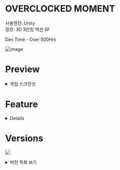 # OVERCLOCKED MOMENT

사용엔진: Unity   
장르: 3D 3인칭 액션 SF

Dev Time - Over 500Hrs
 
![image](https://user-images.githubusercontent.com/67905493/148179526-15eba767-c8cc-4a3a-87ad-d4b1f464d8b4.png)
 
# Preview
<details>
 <summary>게임 스크린샷</summary>
 
 ![게임개발기능반 2021 09 17 - 10 15 36 08 DVR_Moment](https://user-images.githubusercontent.com/67905493/148178932-377a2a45-2fbe-421f-b377-9d305f3b1632.jpg)
![게임개발기능반 수비 모드 22021 09 17 - 10 25 47 11 DVR_Moment](https://user-images.githubusercontent.com/67905493/148178950-64d9898d-ce56-4b2a-83e3-4e4ca2a375e5.jpg)
![게임개발기능반 수비 모드1 - 10 14 48 07 DVR_Moment](https://user-images.githubusercontent.com/67905493/148178958-7ba0f454-55ea-4904-9140-d5c5fcf7fa45.jpg)
![공격 모드 2 2021 09 17 - 10 15 36 08 DVR_Moment](https://user-images.githubusercontent.com/67905493/148178964-f91bd313-7d5f-48f2-b4b3-1f13ee119669.jpg)
![수비 모드 3 2021 09 17 - 10 24 34 10 DVR_Moment](https://user-images.githubusercontent.com/67905493/148178965-8b19d7a6-48f9-49c0-b2fd-7df3cf8e9c43.jpg)
</details>



# Feature
<details>
 
## 추가 사용된 유니티 빌트인 패키지
CineMachine    
Animation Rigging    

## 사용된 유니티 툴 에셋
[Feel](https://assetstore.unity.com/packages/tools/particles-effects/feel-183370)

</details>


# Versions 
![](https://img.shields.io/github/v/release/wlsdnvy/OVERCLOCKED-MOMENT?style=plastic)


<details>
 <summary>버전 목록 보기</summary>



* 프로로타입 버전 (2021.5.28 ~ 2021.7.6) (Dev Time - 200Hrs)
    * [2021.7.6] 0.1 - 첫 빌드
    * [2021.7.6] 0.11 - 일부 버그 수정
    * [2021.7.6] 0.12 - 일부 버그 수정
    * [2021.7.6] 0.13 - 밸런스 조정 및 버그픽스
    * [2021.7.6] 0.14 - 밸런스 조정
        [유튜브 시연 영상](https://www.youtube.com/watch?v=eleznff99ck)
       <details>
        <summary>상세정보 보기</summary>
 
         2021 GIGDC 중고등부 제작부문 출품 버전.    
         [팀장] - [주진우(본인)](https://github.com/wlsdnvy)     
         [팀원] - [박지예](https://github.com/jiye-stingray)
         
       
          
 
         </details>



* 베타 버전 (2021.8.15 ~ ing) (Dev Time - 300Hrs)
  * [2021.9.17] 1.0.0b - 베타 업데이트 
  
     <details>
      <summary>정보 보기</summary>
      
      2021 GSM 올림피아드 출품 버전.
      
 
      </details>
  * [2021.10.07] 1.0.1b - SFX 업데이트
  * [작업중] 2.0.0b - 멀티플레이 업데이트
</details>
 
